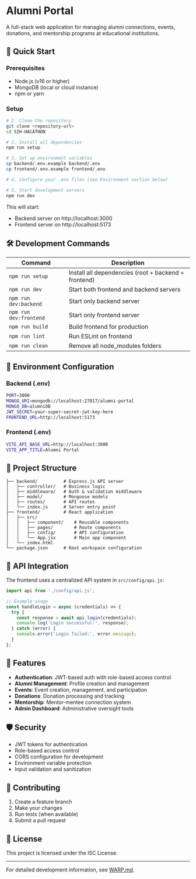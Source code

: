 # Alumni Portal

A full-stack web application for managing alumni connections, events, donations, and mentorship programs at educational institutions.

## 🚀 Quick Start

### Prerequisites
- Node.js (v16 or higher)
- MongoDB (local or cloud instance)
- npm or yarn

### Setup
```bash
# 1. Clone the repository
git clone <repository-url>
cd SIH-HACATHON

# 2. Install all dependencies
npm run setup

# 3. Set up environment variables
cp backend/.env.example backend/.env
cp frontend/.env.example frontend/.env

# 4. Configure your .env files (see Environment section below)

# 5. Start development servers
npm run dev
```

This will start:
- Backend server on http://localhost:3000
- Frontend server on http://localhost:5173

## 🛠️ Development Commands

| Command | Description |
|---------|-------------|
| `npm run setup` | Install all dependencies (root + backend + frontend) |
| `npm run dev` | Start both frontend and backend servers |
| `npm run dev:backend` | Start only backend server |
| `npm run dev:frontend` | Start only frontend server |
| `npm run build` | Build frontend for production |
| `npm run lint` | Run ESLint on frontend |
| `npm run clean` | Remove all node_modules folders |

## 🔧 Environment Configuration

### Backend (.env)
```bash
PORT=3000
MONGO_URI=mongodb://localhost:27017/alumni-portal
MONGO_DB=alumniDB
JWT_SECRET=your-super-secret-jwt-key-here
FRONTEND_URL=http://localhost:5173
```

### Frontend (.env)
```bash
VITE_API_BASE_URL=http://localhost:3000
VITE_APP_TITLE=Alumni Portal
```

## 📁 Project Structure

```
├── backend/          # Express.js API server
│   ├── controller/   # Business logic
│   ├── middleware/   # Auth & validation middleware
│   ├── model/        # Mongoose models
│   ├── routes/       # API routes
│   └── index.js      # Server entry point
├── frontend/         # React application
│   ├── src/
│   │   ├── component/    # Reusable components
│   │   ├── pages/        # Route components
│   │   ├── config/       # API configuration
│   │   └── App.jsx       # Main app component
│   └── index.html
└── package.json      # Root workspace configuration
```

## 🔌 API Integration

The frontend uses a centralized API system in `src/config/api.js`:

```javascript
import api from './config/api.js';

// Example usage
const handleLogin = async (credentials) => {
  try {
    const response = await api.login(credentials);
    console.log('Login successful:', response);
  } catch (error) {
    console.error('Login failed:', error.message);
  }
};
```

## 📖 Features

- **Authentication**: JWT-based auth with role-based access control
- **Alumni Management**: Profile creation and management
- **Events**: Event creation, management, and participation
- **Donations**: Donation processing and tracking
- **Mentorship**: Mentor-mentee connection system
- **Admin Dashboard**: Administrative oversight tools

## 🛡️ Security

- JWT tokens for authentication
- Role-based access control
- CORS configuration for development
- Environment variable protection
- Input validation and sanitization

## 📝 Contributing

1. Create a feature branch
2. Make your changes
3. Run tests (when available)
4. Submit a pull request

## 📄 License

This project is licensed under the ISC License.

---

For detailed development information, see [WARP.md](./WARP.md).
